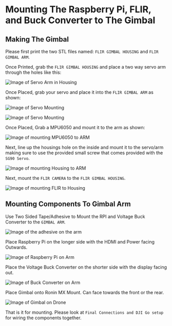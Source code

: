 # Mounting The Raspberry Pi, FLIR, and Buck Converter to The Gimbal

## Making The Gimbal

Please first print the two STL files named: `FLIR GIMBAL HOUSING` and `FLIR GIMBAL ARM`.

Once Printed, grab the `FLIR GIMBAL HOUSING` and place a two way servo arm through the holes like this:

![Image of Servo Arm in Housing](images/SERVO-ARM-HOUSING.JPG)

Once Placed, grab your servo and place it into the `FLIR GIMBAL ARM` as shown:

![Image of Servo Mounting](images/MOUNTING_SERVO.JPG)

![Image of Servo Mounting](images/MOUNTING-SERVO-FRONT.JPG)

Once Placed, Grab a MPU6050 and mount it to the arm as shown:

![Image of mounting MPU6050 to ARM](images/MPU6050-MOUNT.JPG)

Next, line up the housings hole on the inside and mount it to the servo/arm making sure to use the provided small screw that comes provided with the `SG90 Servo`.

![Image of mounting Housing to ARM](images/MOUNTING-HOUSING-ARM.JPG)

Next, mount the `FLIR CAMERA` to the `FLIR GIMBAL HOUSING`.

![Image of mounting FLIR to Housing](images/MOUNT-FLIR.JPG)

## Mounting Components To Gimbal Arm

Use Two Sided Tape/Adhesive to Mount the RPI and Voltage Buck Converter to the `GIMBAL ARM`.

![Image of the adhesive on the arm](images/Adhesive-Arm.JPG)

Place Raspberry Pi on the longer side with the HDMI and Power facing Outwards.

![Image of Raspberry Pi on Arm](images/Raspi-Arm.JPG)

Place the Voltage Buck Converter on the shorter side with the display facing out.

![Image of Buck Converter on Arm](images/Buck-Converter-Arm.JPG)

Place Gimbal onto Ronin MX Mount. Can face towards the front or the rear.

![Image of Gimbal on Drone](images/Working-Gimbal.JPG)

That is it for mounting. Please look at `Final Connections and DJI Go setup` for wiring the components together.